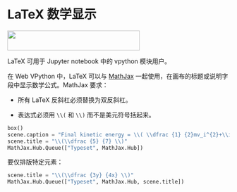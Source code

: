 # LaTeX 数学显示

<img width="300" height="45" src="https://cdn.phycat.cn/localediter/202405181736567.png"/>

LaTeX 可用于 Jupyter notebook 中的 vpython 模块用户。

在 Web VPython 中，LaTeX 可以与 [MathJax](https://www.mathjax.org) 一起使用，在画布的标题或说明字段中显示数学公式。MathJax 要求：

- 所有 LaTeX 反斜杠必须替换为双反斜杠。
  
- 表达式必须用 `\\(` 和 `\\)` 而不是美元符号括起来。

```python
box()
scene.caption = "Final kinetic energy = \\( \\dfrac {1} {2}mv_i^{2}+\\int _{i}^{f}\\vec{F}\\cdot d \\vec{r} \\)"
scene.title = "\\(\\dfrac {5} {7} \\)"
MathJax.Hub.Queue(["Typeset", MathJax.Hub])
```

要仅排版特定元素：

```python
scene.title = "\\(\\dfrac {3y} {4x} \\)"
MathJax.Hub.Queue(["Typeset", MathJax.Hub, scene.title])
```
